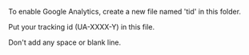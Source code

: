 To enable Google Analytics, create a new file named 'tid' in this folder.

Put your tracking id (UA-XXXX-Y) in this file.

Don't add any space or blank line.

